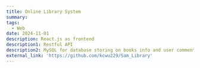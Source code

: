 ```yaml
---
title: Online Library System
summary: 
tags:
  - Web
date: 2024-11-01
description: React.js as frontend
description1: Restful API
description2: MySQL for database storing on books info and user comments
external_link: 'https://github.com/kcwu229/Sam_Library'
---
```

